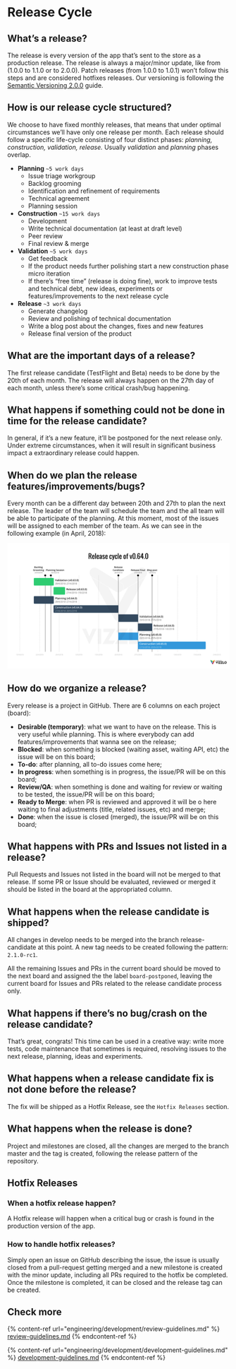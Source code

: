 # Release Cycle

## What’s a release?

The release is every version of the app that’s sent to the store as a production release. The release is always a major/minor update, like from (1.0.0 to 1.1.0 or to 2.0.0). Patch releases (from 1.0.0 to 1.0.1) won’t follow this steps and are considered hotfixes releases. Our versioning is following the [Semantic Versioning 2.0.0](https://semver.org) guide.

## How is our release cycle structured?

We choose to have fixed monthly releases, that means that under optimal circumstances we’ll have only one release per month. Each release should follow a specific life-cycle consisting of four distinct phases: _planning, construction, validation, release._ Usually _validation_ and _planning_ phases overlap.

* **Planning** `~5 work days`
  * Issue triage workgroup
  * Backlog grooming
  * Identification and refinement of requirements
  * Technical agreement
  * Planning session
* **Construction** `~15 work days`
  * Development
  * Write technical documentation (at least at draft level)
  * Peer review
  * Final review & merge
* **Validation** `~5 work days`
  * Get feedback
  * If the product needs further polishing start a new construction phase micro iteration
  * If there’s “free time” (release is doing fine), work to improve tests and technical debt, new ideas, experiments or features/improvements to the next release cycle
* **Release** `~3 work days`
  * Generate changelog
  * Review and polishing of technical documentation
  * Write a blog post about the changes, fixes and new features
  * Release final version of the product

## What are the important days of a release?

The first release candidate (TestFlight and Beta) needs to be done by the 20th of each month. The release will always happen on the 27th day of each month, unless there’s some critical crash/bug happening.

## What happens if something could not be done in time for the release candidate?

In general, if it’s a new feature, it’ll be postponed for the next release only. Under extreme circumstances, when it will result in significant business impact a extraordinary release could happen.

## When do we plan the release features/improvements/bugs?

Every month can be a different day between 20th and 27th to plan the next release. The leader of the team will schedule the team and the all team will be able to participate of the planning. At this moment, most of the issues will be assigned to each member of the team. As we can see in the following example (in April, 2018):

![chart](<../../.gitbook/assets/release-cycle (1).png>)

## How do we organize a release?

Every release is a project in GitHub. There are 6 columns on each project (board):

* **Desirable (temporary)**: what we want to have on the release. This is very useful while planning. This is where everybody can add features/improvements that wanna see on the release;
* **Blocked**: when something is blocked (waiting asset, waiting API, etc) the issue will be on this board;
* **To-do**: after planning, all to-do issues come here;
* **In progress**: when something is in progress, the issue/PR will be on this board;
* **Review/QA**: when something is done and waiting for review or waiting to be tested, the issue/PR will be on this board;
* **Ready to Merge**: when PR is reviewed and approved it will be o here waiting to final adjustments (title, related issues, etc) and merge;
* **Done**: when the issue is closed (merged), the issue/PR will be on this board;

## What happens with PRs and Issues not listed in a release?

Pull Requests and Issues not listed in the board will not be merged to that release. If some PR or Issue should be evaluated, reviewed or merged it should be listed in the board at the appropriated column.

## What happens when the release candidate is shipped?

All changes in develop needs to be merged into the branch release-candidate at this point. A new tag needs to be created following the pattern: `2.1.0-rc1`.

All the remaining Issues and PRs in the current board should be moved to the next board and assigned the the label `board-postponed`, leaving the current board for Issues and PRs related to the release candidate process only.

## What happens if there’s no bug/crash on the release candidate?

That’s great, congrats! This time can be used in a creative way: write more tests, code maintenance that sometimes is required, resolving issues to the next release, planning, ideas and experiments.

## What happens when a release candidate fix is not done before the release?

The fix will be shipped as a Hotfix Release, see the `Hotfix Releases` section.

## What happens when the release is done?

Project and milestones are closed, all the changes are merged to the branch master and the tag is created, following the release pattern of the repository.

## Hotfix Releases

### When a hotfix release happen?

A Hotfix release will happen when a critical bug or crash is found in the production version of the app.

### How to handle hotfix releases?

Simply open an issue on GitHub describing the issue, the issue is usually closed from a pull-request getting merged and a new milestone is created with the minor update, including all PRs required to the hotfix be completed. Once the milestone is completed, it can be closed and the release tag can be created.

## Check more

{% content-ref url="engineering/development/review-guidelines.md" %}
[review-guidelines.md](engineering/development/review-guidelines.md)
{% endcontent-ref %}

{% content-ref url="engineering/development/development-guidelines.md" %}
[development-guidelines.md](engineering/development/development-guidelines.md)
{% endcontent-ref %}
